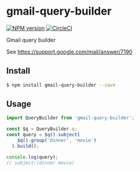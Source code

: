 # gmail-query-builder

 [![NPM version][npm-image]][npm-url] [![CircleCI][circleci-image]][circleci-url]

Gmail query builder

See https://support.google.com/mail/answer/7190

## Install

```sh
$ npm install gmail-query-builder --save
```

## Usage

```ts
import QueryBuilder from 'gmail-query-builder';

const $q = QueryBuilder.q;
const query = $q().subject(
    $q().group('dinner', 'movie')
  ).build();

console.log(query);
// subject:(dinner movie)
```

[npm-image]: https://badge.fury.io/js/gmail-query-builder.svg
[npm-url]: https://npmjs.org/package/gmail-query-builder
[circleci-image]: https://circleci.com/gh/fossamagna/gmail-query-builder.svg?style=svg
[circleci-url]: https://circleci.com/gh/fossamagna/gmail-query-builder